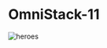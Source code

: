 # OmniStack-11

![heroes](https://user-images.githubusercontent.com/33500059/81244241-39047700-8fe8-11ea-8077-3770997c0443.png)
